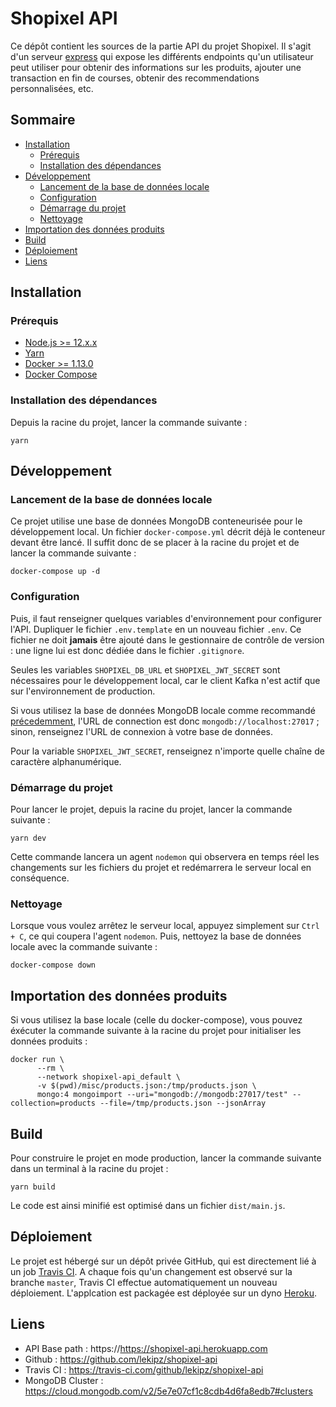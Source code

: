 # Shopixel API

Ce dépôt contient les sources de la partie API du projet Shopixel. Il s'agit d'un
serveur [express](https://www.npmjs.com/package/express) qui expose les différents endpoints qu'un
utilisateur peut utiliser pour obtenir des informations sur les produits, ajouter une transaction en
fin de courses, obtenir des recommendations personnalisées, etc.

## Sommaire

- [Installation](#installation)
  - [Prérequis](#prérequis)
  - [Installation des dépendances](#installation-des-dépendances)
- [Développement](#développement)
  - [Lancement de la base de données locale](#lancement-de-la-base-de-données-locale)
  - [Configuration](#configuration)
  - [Démarrage du projet](#démarrage-du-projet)
  - [Nettoyage](#nettoyage)
- [Importation des données produits](#importation-des-données-produits)
- [Build](#build)
- [Déploiement](#déploiement)
- [Liens](#liens)

## Installation

### Prérequis

- [Node.js >= 12.x.x](https://nodejs.org/en/download/)
- [Yarn](https://classic.yarnpkg.com/en/docs/install/)
- [Docker >= 1.13.0](https://docs.docker.com/get-docker/)
- [Docker Compose](https://docs.docker.com/compose/install/)

### Installation des dépendances

Depuis la racine du projet, lancer la commande suivante :

```shell script
yarn
```

## Développement

### Lancement de la base de données locale

Ce projet utilise une base de données MongoDB conteneurisée pour le développement local. Un fichier
`docker-compose.yml` décrit déjà le conteneur devant être lancé. Il suffit donc de se placer à la
racine du projet et de lancer la commande suivante :

```shell script
docker-compose up -d
```

### Configuration

Puis, il faut renseigner quelques variables d'environnement pour configurer l'API. Dupliquer le fichier
`.env.template` en un nouveau fichier `.env`. Ce fichier ne doit **jamais** être ajouté dans le gestionnaire
de contrôle de version : une ligne lui est donc dédiée dans le fichier `.gitignore`.

Seules les variables `SHOPIXEL_DB_URL` et `SHOPIXEL_JWT_SECRET` sont nécessaires pour le développement
local, car le client Kafka n'est actif que sur l'environnement de production.

Si vous utilisez la base de données MongoDB locale comme recommandé [précedemment](#lancement-de-la-base-de-donnes-locale),
l'URL de connection est donc `mongodb://localhost:27017` ; sinon, renseignez l'URL de connexion à
votre base de données.

Pour la variable `SHOPIXEL_JWT_SECRET`, renseignez n'importe quelle chaîne de caractère alphanumérique.

### Démarrage du projet

Pour lancer le projet, depuis la racine du projet, lancer la commande suivante :

```shell script
yarn dev
```

Cette commande lancera un agent `nodemon` qui observera en temps réel les changements sur les fichiers
du projet et redémarrera le serveur local en conséquence.

### Nettoyage

Lorsque vous voulez arrêtez le serveur local, appuyez simplement sur `Ctrl + C`, ce qui coupera l'agent
`nodemon`. Puis, nettoyez la base de données locale avec la commande suivante :

```shell script
docker-compose down
```

## Importation des données produits

Si vous utilisez la base locale (celle du docker-compose), vous pouvez éxécuter la commande suivante
à la racine du projet pour initialiser les données produits :

```shell script
docker run \
      --rm \
      --network shopixel-api_default \
      -v $(pwd)/misc/products.json:/tmp/products.json \
      mongo:4 mongoimport --uri="mongodb://mongodb:27017/test" --collection=products --file=/tmp/products.json --jsonArray
```

## Build

Pour construire le projet en mode production, lancer la commande suivante dans un terminal à la
racine du projet :

```shell script
yarn build
```

Le code est ainsi minifié est optimisé dans un fichier `dist/main.js`.

## Déploiement

Le projet est hébergé sur un dépôt privée GitHub, qui est directement lié à un job [Travis CI](https://travis-ci.com/).
A chaque fois qu'un changement est observé sur la branche `master`, Travis CI effectue automatiquement
un nouveau déploiement. L'applcation est packagée est déployée sur un dyno [Heroku](https://heroku.com).

## Liens

- API Base path : https://https://shopixel-api.herokuapp.com
- Github : https://github.com/lekipz/shopixel-api
- Travis CI : https://travis-ci.com/github/lekipz/shopixel-api
- MongoDB Cluster : https://cloud.mongodb.com/v2/5e7e07cf1c8cdb4d6fa8edb7#clusters
